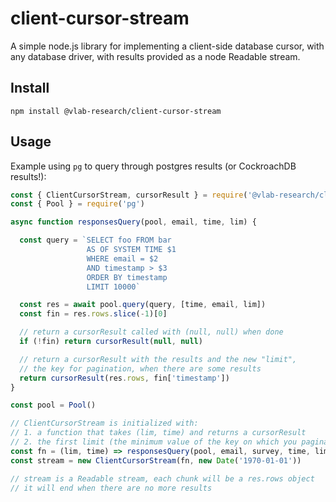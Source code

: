 # client-cursor-stream

A simple node.js library for implementing a client-side database cursor, with any database driver, with results provided as a node Readable stream.

## Install

``` shell
npm install @vlab-research/client-cursor-stream
```

## Usage

Example using `pg` to query through postgres results (or CockroachDB results!):

``` javascript
const { ClientCursorStream, cursorResult } = require('@vlab-research/client-cursor-stream')
const { Pool } = require('pg')

async function responsesQuery(pool, email, time, lim) {

  const query = `SELECT foo FROM bar
                 AS OF SYSTEM TIME $1
                 WHERE email = $2
                 AND timestamp > $3
                 ORDER BY timestamp
                 LIMIT 10000`

  const res = await pool.query(query, [time, email, lim])
  const fin = res.rows.slice(-1)[0]

  // return a cursorResult called with (null, null) when done
  if (!fin) return cursorResult(null, null)

  // return a cursorResult with the results and the new "limit",
  // the key for pagination, when there are some results
  return cursorResult(res.rows, fin['timestamp'])
}

const pool = Pool()

// ClientCursorStream is initialized with:
// 1. a function that takes (lim, time) and returns a cursorResult
// 2. the first limit (the minimum value of the key on which you paginate)
const fn = (lim, time) => responsesQuery(pool, email, survey, time, lim)
const stream = new ClientCursorStream(fn, new Date('1970-01-01'))

// stream is a Readable stream, each chunk will be a res.rows object
// it will end when there are no more results
```
